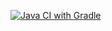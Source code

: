 [![Java CI with Gradle](https://github.com/alas777-pc/BDD/actions/workflows/gradle.yml/badge.svg)](https://github.com/alas777-pc/BDD/actions/workflows/gradle.yml)